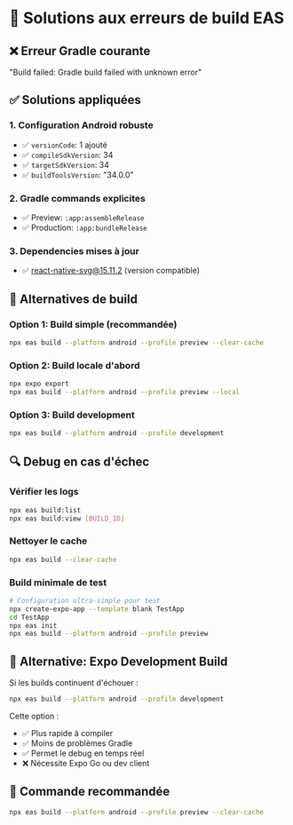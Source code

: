 # 🔧 Solutions aux erreurs de build EAS

## ❌ Erreur Gradle courante
"Build failed: Gradle build failed with unknown error"

## ✅ Solutions appliquées

### 1. Configuration Android robuste
- ✅ `versionCode`: 1 ajouté
- ✅ `compileSdkVersion`: 34
- ✅ `targetSdkVersion`: 34
- ✅ `buildToolsVersion`: "34.0.0"

### 2. Gradle commands explicites
- ✅ Preview: `:app:assembleRelease`
- ✅ Production: `:app:bundleRelease`

### 3. Dependencies mises à jour
- ✅ react-native-svg@15.11.2 (version compatible)

## 🚀 Alternatives de build

### Option 1: Build simple (recommandée)
```bash
npx eas build --platform android --profile preview --clear-cache
```

### Option 2: Build locale d'abord
```bash
npx expo export
npx eas build --platform android --profile preview --local
```

### Option 3: Build development
```bash
npx eas build --platform android --profile development
```

## 🔍 Debug en cas d'échec

### Vérifier les logs
```bash
npx eas build:list
npx eas build:view [BUILD_ID]
```

### Nettoyer le cache
```bash
npx eas build --clear-cache
```

### Build minimale de test
```bash
# Configuration ultra-simple pour test
npx create-expo-app --template blank TestApp
cd TestApp
npx eas init
npx eas build --platform android --profile preview
```

## 📱 Alternative: Expo Development Build

Si les builds continuent d'échouer :
```bash
npx eas build --platform android --profile development
```

Cette option :
- ✅ Plus rapide à compiler
- ✅ Moins de problèmes Gradle
- ✅ Permet le debug en temps réel
- ❌ Nécessite Expo Go ou dev client

## 🎯 Commande recommandée
```bash
npx eas build --platform android --profile preview --clear-cache
```
